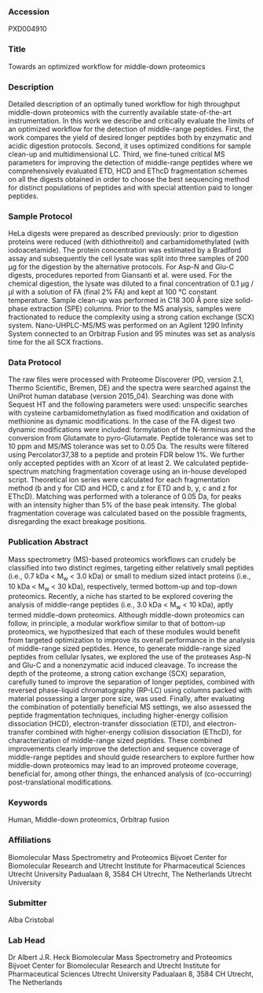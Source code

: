 ### Accession
PXD004910

### Title
Towards an optimized workflow for middle-down proteomics

### Description
Detailed description of an optimally tuned workflow for high throughput middle-down proteomics with the currently available state-of-the-art instrumentation. In this work we describe and critically evaluate the limits of an optimized workflow for the detection of middle-range peptides. First, the work compares the yield of desired longer peptides both by enzymatic and acidic digestion protocols. Second, it uses optimized conditions for sample clean-up and multidimensional LC. Third, we fine-tuned critical MS parameters for improving the detection of middle-range peptides where we comprehensively evaluated ETD, HCD and EThcD fragmentation schemes on all the digests obtained in order to choose the best sequencing method for distinct populations of peptides and with special attention paid to longer peptides.

### Sample Protocol
HeLa digests were prepared as described previously: prior to digestion proteins were reduced (with dithiothreitol) and carbamidomethylated (with iodoacetamide). The protein concentration was estimated by a Bradford assay and subsequently the cell lysate was split into three samples of 200 µg for the digestion by the alternative protocols. For Asp-N and Glu-C digests, procedures reported from Giansanti et al. were used. For the chemical digestion, the lysate was diluted to a final concentration of 0.1 µg / µl with a solution of FA (final 2% FA) and kept at 100 °C constant temperature. Sample clean-up was performed in C18 300 Å pore size solid-phase extraction (SPE) columns. Prior to the MS analysis, samples were fractionated to reduce the complexity using a strong cation exchange (SCX) system. Nano-UHPLC-MS/MS was performed on an Agilent 1290 Infinity System connected to an Orbitrap Fusion and 95 minutes was set as analysis time for the all SCX fractions.

### Data Protocol
The raw files were processed with Proteome Discoverer (PD, version 2.1, Thermo Scientific, Bremen, DE) and the spectra were searched against the UniProt human database (version 2015_04). Searching was done with Sequest HT and the following parameters were used: unspecific searches with cysteine carbamidomethylation as fixed modification and oxidation of methionine as dynamic modifications. In the case of the FA digest two dynamic modifications were included: formylation of the N-terminus and the conversion from Glutamate to pyro-Glutamate. Peptide tolerance was set to 10 ppm and MS/MS tolerance was set to 0.05 Da. The results were filtered using Percolator37,38 to a peptide and protein FDR below 1%. We further only accepted peptides with an Xcorr of at least 2. We calculated peptide-spectrum matching fragmentation coverage using an in-house developed script. Theoretical ion series were calculated for each fragmentation method (b and y for CID and HCD, c and z for ETD and b, y, c and z for EThcD). Matching was performed with a tolerance of 0.05 Da, for peaks with an intensity higher than 5% of the base peak intensity. The global fragmentation coverage was calculated based on the possible fragments, disregarding the exact breakage positions.

### Publication Abstract
Mass spectrometry (MS)-based proteomics workflows can crudely be classified into two distinct regimes, targeting either relatively small peptides (i.e., 0.7 kDa &lt; M<sub>w</sub> &lt; 3.0 kDa) or small to medium sized intact proteins (i.e., 10 kDa &lt; M<sub>w</sub> &lt; 30 kDa), respectively, termed bottom-up and top-down proteomics. Recently, a niche has started to be explored covering the analysis of middle-range peptides (i.e., 3.0 kDa &lt; M<sub>w</sub> &lt; 10 kDa), aptly termed middle-down proteomics. Although middle-down proteomics can follow, in principle, a modular workflow similar to that of bottom-up proteomics, we hypothesized that each of these modules would benefit from targeted optimization to improve its overall performance in the analysis of middle-range sized peptides. Hence, to generate middle-range sized peptides from cellular lysates, we explored the use of the proteases Asp-N and Glu-C and a nonenzymatic acid induced cleavage. To increase the depth of the proteome, a strong cation exchange (SCX) separation, carefully tuned to improve the separation of longer peptides, combined with reversed phase-liquid chromatography (RP-LC) using columns packed with material possessing a larger pore size, was used. Finally, after evaluating the combination of potentially beneficial MS settings, we also assessed the peptide fragmentation techniques, including higher-energy collision dissociation (HCD), electron-transfer dissociation (ETD), and electron-transfer combined with higher-energy collision dissociation (EThcD), for characterization of middle-range sized peptides. These combined improvements clearly improve the detection and sequence coverage of middle-range peptides and should guide researchers to explore further how middle-down proteomics may lead to an improved proteome coverage, beneficial for, among other things, the enhanced analysis of (co-occurring) post-translational modifications.

### Keywords
Human, Middle-down proteomics, Orbitrap fusion

### Affiliations
Biomolecular Mass Spectrometry and Proteomics Bijvoet Center for Biomolecular Research and Utrecht Institute for Pharmaceutical Sciences Utrecht University Padualaan 8, 3584 CH Utrecht, The Netherlands
Utrecht University

### Submitter
Alba Cristobal

### Lab Head
Dr Albert J.R. Heck
Biomolecular Mass Spectrometry and Proteomics Bijvoet Center for Biomolecular Research and Utrecht Institute for Pharmaceutical Sciences Utrecht University Padualaan 8, 3584 CH Utrecht, The Netherlands


